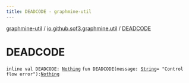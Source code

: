 ```yaml
---
title: DEADCODE - graphmine-util
---
```


[graphmine-util](../index.html) / [io.github.sof3.graphmine.util](index.html) / [DEADCODE](./-d-e-a-d-c-o-d-e.html)

# DEADCODE

`inline val DEADCODE: `[`Nothing`](https://kotlinlang.org/api/latest/jvm/stdlib/kotlin/-nothing/index.html)
`fun DEADCODE(message: `[`String`](https://kotlinlang.org/api/latest/jvm/stdlib/kotlin/-string/index.html)` = "Control flow error"): `[`Nothing`](https://kotlinlang.org/api/latest/jvm/stdlib/kotlin/-nothing/index.html)